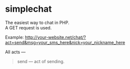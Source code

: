# simplechat
The easiest way to chat in PHP.     
A GET request is used.  

Example:
http://your-website.net/chat/?act=send&msg=your_sms_here&nick=your_nickname_here    

All acts —  
> send — act of sending.
